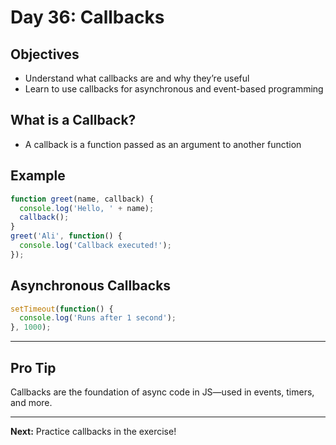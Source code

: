 # Day 36: Callbacks

## Objectives
- Understand what callbacks are and why they’re useful
- Learn to use callbacks for asynchronous and event-based programming

## What is a Callback?
- A callback is a function passed as an argument to another function

## Example
```js
function greet(name, callback) {
  console.log('Hello, ' + name);
  callback();
}
greet('Ali', function() {
  console.log('Callback executed!');
});
```

## Asynchronous Callbacks
```js
setTimeout(function() {
  console.log('Runs after 1 second');
}, 1000);
```

---

## Pro Tip
Callbacks are the foundation of async code in JS—used in events, timers, and more.

---

**Next:** Practice callbacks in the exercise!
